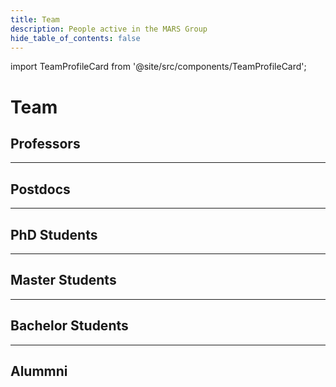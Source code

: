 ```yaml
---
title: Team
description: People active in the MARS Group
hide_table_of_contents: false
---
```


import TeamProfileCard from '@site/src/components/TeamProfileCard';

# Team

## Professors

<div class="row">
    <TeamProfileCard 
        name="Thomas Clemen"
        description="Project leadership, representation, Multi-Agent Systems, LLM-based Agents, Digital Twins"
        hawEmail="thomas.clemen@haw-hamburg.de"
        linkedIn="https://www.linkedin.com/in/thomas-clemen-8237b5/"
        researchGate="https://www.researchgate.net/profile/Thomas-Clemen"
        googleScholar="https://scholar.google.com/citations?user=LY1IGYUAAAAJ&hl=en"
        img="/img/team/thomas-clemen.jpg"
        />
    <TeamProfileCard 
        name="Christian Lins"
        description="Project Co-leadership, representation, Evolutionary Algorithms, Computational Intelligence, Motion Capture, Artificial Intelligence"
        hawEmail="christian.lins@haw-hamburg.de"
        researchGate="https://www.researchgate.net/profile/Christian-Lins-2"
        googleScholar="https://scholar.google.de/citations?user=BZsFbZkAAAAJ&hl=de"
        webSite="https://lins.me/"
        img="/img/team/christian_lins.jpg"
        />
</div>

<div class="row">
<TeamProfileCard 
    name="Marina Tropmann-Frick"
    description="Data Science: Analytics and Visualization"
    img="/img/team/avatar.png"
    />

<TeamProfileCard 
    name="Karen Bradshaw"
    description="GPU-based simulation, teaching socio-ecological modelling. Computer Science Department, Rhodes University, South Africa"
    img="/img/team/avatar.png"
    />

<TeamProfileCard 
    name="Yanling Zhou"
    description="IoT, Smart Cities, Hefei University, China"
    img="/img/team/avatar.png"
    />

<TeamProfileCard 
    name="Greg Kiker"
    description="KNP model development and simulation platform comparison. Dept. of Agricultural and Biological Engineering, University of Florida"
    img="/img/team/avatar.png"
    />

<TeamProfileCard 
    name="Michael Köhler-Bußmeier"
    description="Theoretical Computer Science, Computational Organisation Theory"
    img="/img/team/avatar.png"
    />

<TeamProfileCard 
    name="Jan Sudeikat"
    description="Cyber-physical Systems, Self-Organization in MAS"
    img="/img/team/avatar.png"
    />
</div>

---

## Postdocs

<div class="row">
<TeamProfileCard 
    name="Ulfia A. Lenfers"
    description="Conceptual Modeling, Model Development, Requirements Engineering, Outreach"
    img="/img/team/avatar.png"
    />

<TeamProfileCard 
    name="Devotha Nyambo"
    description="Conceptual Modeling and Model Development – ESIDA Project"
    img="/img/team/avatar.png"
    />

<TeamProfileCard 
    name="Rebecca Sarku"
    description="Climate Adaptation, Climate Information Services, Designing Innovative Governance Arrangements, Adaptive Decision-making, and Digital Technologies for Agricultural and Sustainable Food Systems"
    img="/img/team/avatar.png"
    />
</div>

---

## PhD Students

<div class="row">
<TeamProfileCard 
    name="Juliane Bönecke"
    description="Epidemiological Research – ESIDA project"
    img="/img/team/avatar.png"
    />
<TeamProfileCard 
    name="Gerrit Günther"
    description=""
    img="/img/team/avatar.png"
    />
<TeamProfileCard 
    name="Dominik Holzer"
    description=""
    img="/img/team/avatar.png"
    />
<TeamProfileCard 
    name="Jonathan Fibich"
    description=""
    img="/img/team/avatar.png"
    />
<TeamProfileCard 
    name="Luba Pascoe"
    description=""
    img="/img/team/avatar.png"
    />
<TeamProfileCard 
    name="Celina Mfala"
    description=""
    img="/img/team/avatar.png"
    />
</div>

---

## Master Students

<div class="row">
<TeamProfileCard 
    name="Tom Sommerfeld"
    description="LLM(-Agenten), Machine Learning, Multi-Agenten-Systeme, NLP"
    hawEmail="tom.sommerfeld@haw-hamburg.de"
    linkedIn="https://de.linkedin.com/in/tom-sommerfeld-5b9b921b5/"
    img="/img/team/tom_sommerfeld.jpg"
    />
<TeamProfileCard 
    name="Simon Birker"
    description="Data Science, Machine Learning, Citizen Science, Ornithology"
    hawEmail="simon.birker@haw-hamburg.de"
    linkedIn="https://www.linkedin.com/in/simon-birker/"
    img="/img/team/simon_birker.jpg"
    />
<TeamProfileCard 
    name="Dennis Fischer"
    description="Neural Networks, Machine Learning, Routenplanung, Multi-Agenten-Systeme"
    hawEmail="dennis.fischer@haw-hamburg.de"
    linkedIn="https://www.linkedin.com/in/dennis-fischer-91618125a"
    img="/img/team/dennis_fischer.jpg"
    />
<TeamProfileCard 
    name="Marina Siebold"
    description="Data Science, Machine Learning, Citizen Science, Ornithology"
    hawEmail="marina.siebold@haw-hamburg.de"
    linkedIn="https://www.linkedin.com/in/marina-siebold-22b588194/"
    img="/img/team/marina_siebold.jpeg"
    />
<TeamProfileCard 
    name="Leonard Bardtke"
    description="Machine Learning, Reinforcement Learning, Multi-Agenten-Systeme"
    hawEmail="leonard.bardtke@haw-hamburg.de"
    linkedIn="https://www.linkedin.com/in/leonard-bardtke-8084092b4/"
    img="/img/team/leonard_bardtke.jpg"
    />
<TeamProfileCard 
    name="Ersan Baran"
    description="Deep Learning, Reinforcement Learning, Multi-Agenten-Systeme"
    img="/img/team/ersan_baran.jpeg"
    hawEmail="ersan.baran@haw-hamburg.de"
    linkedIn="https://www.linkedin.com/in/ersan-baran-269450335/"
    researchGate="https://www.researchgate.net/profile/Ersan-Baran"
    />
<TeamProfileCard 
    name="Sebastian Wewer"
    description="Deep Learning, Reinforcement Learning, Multi-Agenten-Systeme, Zelluläre Automaten, Ameisenkoloniesimulation"
    img="/img/team/sebastian_wewer.jpg"
    hawEmail="sebastian.wewer@haw-hamburg.de"
    linkedIn="https://www.linkedin.com/in/sebastian-wewer-048973136/"
    />
<TeamProfileCard 
    name="Helen Haase"
    description="Reinforcement Learning, Multi-Agenten-Systeme, Machine Learning, Food Waste, Citizen Science"
    img="/img/team/helen_haase.jpg"
    hawEmail="sebastian.wewer@haw-hamburg.de"
    linkedIn="https://www.linkedin.com/in/helen-haase-897ba924b/"
    researchGate="https://www.researchgate.net/profile/Helen_Haase2"
    />
</div>

---

## Bachelor Students

---

## Alummni

<div class="row">
<TeamProfileCard 
    name="Daniel Osterholz"
    year="2024"
    description="SmartOpen Hamburg, Remote Sensing, Geoinformatics, GIS, Image Recognition, Computer Vision"
    hawEmail="daniel.osterholz@haw-hamburg.de"
    linkedIn="https://www.linkedin.com/in/daniel-osterholz-b0060032a/"
    researchGate="https://www.researchgate.net/profile/Daniel-Osterholz"
    img="/img/team/daniel_osterholz.jpg"
    />
<TeamProfileCard 
    name="Jonathan Ströbele"
    year="2023"
    description="ESIDA Project"
    img="/img/team/avatar.png"
    />
<TeamProfileCard 
    name="Jan-Niklas Voß"
    year="2022"
    description="Jan-Niklas Voß, MARS Explorer"
    img="/img/team/avatar.png"
    />
<TeamProfileCard 
    name="Daniel Glake"
    description="SmartOpen Hamburg. Technical Architect of MARS Systems, MARS Runtime, MARS DSL, OpenData Discovery and Integration"
    img="/img/team/avatar.png"
    />
<TeamProfileCard 
    name="Julius Weyl"
    year="2019"
    description="SmartOpen Hamburg"
    img="/img/team/avatar.png"
    />
<TeamProfileCard 
    name="Andreas Löffler"
    year="2018"
    description="Smart Rescue Model"
    img="/img/team/avatar.png"
    />
<TeamProfileCard 
    name="Philipp Kayser"
    year="2018"
    description="GPU-based distributed environment"
    img="/img/team/avatar.png"
    />
<TeamProfileCard 
    name="Jan Dalski"
    year="2018"
    description="Generic Agent Architecture, WebGL Visualization and Website."
    img="/img/team/avatar.png"
    />
<TeamProfileCard 
    name="Lennart Karsten"
    year="2018"
    description="GIS data processing, public relations, infrastructure and Linux support."
    img="/img/team/avatar.png"
    />
<TeamProfileCard 
    name="Lukas Grundmann"
    year="2018"
    description="Immune system simulation, infrastructure and Linux support"
    img="/img/team/avatar.png"
    />
<TeamProfileCard 
    name="Petar Krastev"
    year="2018"
    description="Cascading deletion of assets"
    img="/img/team/avatar.png"
    />
<TeamProfileCard 
    name="Prannoy Mulmi"
    year="2018"
    description="Archiving finished simulation data"
    img="/img/team/avatar.png"
    />
<TeamProfileCard 
    name="Christian Hüning"
    year="2016"
    description="Development of MARS LIFE application and MARS Cloud"
    img="/img/team/avatar.png"
    />
<TeamProfileCard 
    name="Daniel Steiman"
    year="2015"
    description="Context awareness for multi agent simulations based on reactive computing"
    img="/img/team/avatar.png"
    />
<TeamProfileCard 
    name="Jana Asmussen"
    year="2015"
    description="Modelling of cheetah/impala hunting behaviour"
    img="/img/team/avatar.png"
    />
<TeamProfileCard 
    name="Daniela Niemeyer"
    year="2015"
    description="Goal-oriented action planning in evacuation scenarios"
    img="/img/team/avatar.png"
    />
<TeamProfileCard 
    name="Alexander Schnoor"
    year="2015"
    description="View protocol specification and Unity-based visualization"
    img="/img/team/avatar.png"
    />
<TeamProfileCard 
    name="Jan Steffen"
    year="2015"
    description="A spatio-temporal data warehouse for heterogenous ecological data"
    img="/img/team/avatar.png"
    />
<TeamProfileCard 
    name="Torben Woggan"
    year="2015"
    description="Layer logging service for simulation data output"
    img="/img/team/avatar.png"
    />
<TeamProfileCard 
    name="Mariusz Baldowski"
    year="2014"
    description="Investigation of forest biomass growth with a spatial composite indicator"
    img="/img/team/avatar.png"
    />
<TeamProfileCard 
    name="Hodabalo Pereki"
    year="2013"
    description="Simulation of tree growth and biomass fluctuations in Abdoulaye Wildlife Reserve"
    img="/img/team/avatar.png"
    />
</div>




